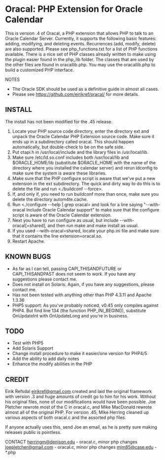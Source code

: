 Oracal: PHP Extension for Oracle Calendar
=========================================

This is version .4 of Oracal, a PHP extension that allows PHP to talk to an
Oracle Calendar Server. Currently, it supports the following basic features:
adding, modifying, and deleting events. Recurrences (add, modify, delete) are
also supported. Please see php_functions.txt for a list of PHP functions
available. There is a nice set of PHP classes already written to make using the
plugin easier found in the php_lib folder. The classes that are used by the
other files are found in oracallib.php. You may use the oracallib.php to build
a customized PHP interface.

NOTES
- The Oracle SDK should be used as a definitive guide in almost all cases.
- Please see https://github.com/eirikref/oracal/ for more details.

INSTALL
-------

The install has not been modified for the .45 release.

1. Locate your PHP source code directory, enter the directory ext and unpack the
Oracle Calendar PHP Extension source code. Make sure it ends up in a
subdirectory called oracal. This should happen automatically, but double-check
to be on the safe side.
2. Put ctapi.h in /usr/local/include and the library files in /usr/local/lib.
3. Make sure /etc/ld.so.conf includes both /usr/local/lib and
$ORACLE_HOME/lib (substitute $ORACLE_HOME with the name of the directory where
you installed the calendar server) and rerun ldconfig to make sure the system
is aware these libraries.
4. Make sure that the PHP configure script is aware that we've put a new
extension in the ext subdirectory. The quick and dirty way to do this is to
delete the file <configure> and run <./buildconf --force>.
5. If, and only if, you need to run buildconf more than once, make sure you
delete the directory autom4te.cache.
6. Run <./configure --help | grep oracal> and look for a line saying
"--with-oracal Include Oracle Calendar support" to make sure that the configure
script is aware of the Oracle Calendar extension.
7. Next you have to run configure as usual, but include
--with-oracal[=shared], and then run make and make install as usual.
8. If you used --with-oracal=shared, locate your php.ini file and make sure
that it contains the line extension=oracal.so.
9. Restart Apache.

KNOWN BUGS
----------

- As far as I can tell, passing CAPI_THISANDFUTURE or CAPI_THISANDPAST does not
seem to work. If you have any suggestions please contact me.
- Does not install on Solaris. Again, if you have any suggestions, please
contact me.
- Has not been tested with anything other than PHP 4.3.11 and Apache 1.3.36
- PHP5 support:
As you've probably noticed, v0.45 only compiles against PHP4. But find line 134
(the function PHP_INI_BEGIN()), substitute OnUpdateInt with OnUpdateLong and
you're in business.

TODO
----
- Test with PHP5
- Add Solaris Support
- Change install procedure to make it easier/one version for PHP4/5
- Add the ability to add daily notes
- Enhance the modify abilities in the PHP

CREDIT
------
Eirik Refsdal <eirikref@gmail.com> created and laid the original framework with
version .3 and huge amounts of credit go to him for his work. Without his
original files, none of our modifications would have been possible. Joe
Pletcher rewrote most of the C in oracal.c, and Mike MacDonald rewrote almost
all of the original PHP. For version .45, Mike Herring cleaned up various
aspects of both oracal.c and the assorted php files.

If anyone actually uses this, send Joe an email, as he is pretty sure making
releases public is pointless. 

CONTACT
herringm@denison.edu - oracal.c, minor php changes
joepletcher@gmail.com - oracal.c, minor php changes
mjm85@case.edu - *.php
